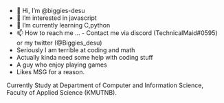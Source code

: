 - 👋 Hi, I’m @biggies-desu
- 👀 I’m interested in javascript
- 🌱 I’m currently learning C,python
- 📫 How to reach me ...
      - Contact me via discord (TechnicalMaid#0595) or my twitter (@Biggies_desu)
- Seriously I am terrible at coding and math
- Actually kinda need some help with coding stuff
- A guy who enjoy playing games
- Likes MSG for a reason.

Currently Study at Department of Computer and Information Science, Faculty of Applied Science (KMUTNB).

<!---
biggies-desu/biggies-desu is a ✨ special ✨ repository because its `README.md` (this file) appears on your GitHub profile.
You can click the Preview link to take a look at your changes.
--->
